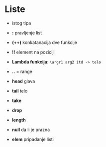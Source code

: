 # Liste 
- istog tipa
- **:** pravljenje list
- **(++)** konkatanacija dve funkcije
- **!!** element na poziciji

- **Lambda funkcija**: 
    `\argr1 arg2 itd -> telo`

- **..** = range
- **head** glava
- **tail** telo
- **take** 
- **drop**
- **length** 
- **null** da li je prazna
- **elem** pripadanje listi